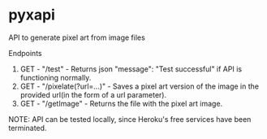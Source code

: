 # pyxapi
API to generate pixel art from image files

Endpoints
1) GET - "/test" - Returns json "message": "Test successful" if API is functioning normally.
2) GET - "/pixelate(?url=...)" - Saves a pixel art version of the image in the provided url(in the form of a url parameter).
3) GET - "/getImage" - Returns the file with the pixel art image.

NOTE: API can be tested locally, since Heroku's free services have been terminated.
